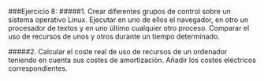 ###Ejercicio 8:
#####1. Crear diferentes grupos de control sobre un sistema operativo Linux. Ejecutar en uno de ellos el navegador, en otro un procesador de textos y en uno último cualquier otro proceso. Comparar el uso de recursos de unos y otros durante un tiempo determinado.

#####2. Calcular el coste real de uso de recursos de un ordenador teniendo en cuenta sus costes de amortización. Añadir los costes eléctricos correspondientes.


